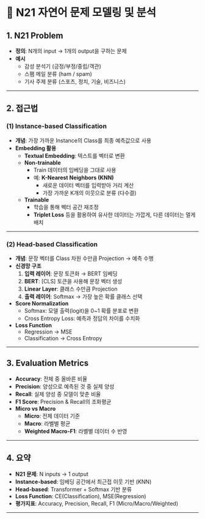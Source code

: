 # 📘 N21 자연어 문제 모델링 및 분석

## 1. N21 Problem  
- **정의**: N개의 input → 1개의 output을 구하는 문제  
- **예시**
  - 감성 분석기 (긍정/부정/중립/객관)
  - 스팸 메일 분류 (ham / spam)
  - 기사 주제 분류 (스포츠, 정치, 기술, 비즈니스)

---

## 2. 접근법  

### (1) Instance-based Classification  
- **개념**: 가장 가까운 Instance의 Class를 최종 예측값으로 사용  
- **Embedding 활용**
  - **Textual Embedding**: 텍스트를 벡터로 변환
  - **Non-trainable**
    - Train 데이터의 임베딩을 그대로 사용
    - 예: **K-Nearest Neighbors (KNN)**
      - 새로운 데이터 벡터를 입력받아 거리 계산
      - 가장 가까운 K개의 이웃으로 분류 (다수결)
  - **Trainable**
    - 학습을 통해 벡터 공간 재조정
    - **Triplet Loss** 등을 활용하여 유사한 데이터는 가깝게, 다른 데이터는 멀게 배치  

---

### (2) Head-based Classification  
- **개념**: 문장 벡터를 Class 차원 수만큼 Projection → 예측 수행  
- **신경망 구조**
  1. **입력 레이어**: 문장 토큰화 → BERT 임베딩
  2. **BERT**: [CLS] 토큰을 사용해 문장 벡터 생성
  3. **Linear Layer**: 클래스 수만큼 Projection
  4. **출력 레이어**: Softmax → 가장 높은 확률 클래스 선택
- **Score Normalization**
  - Softmax: 모델 출력(logit)을 0~1 확률 분포로 변환
  - Cross Entropy Loss: 예측과 정답의 차이를 수치화  
- **Loss Function**
  - Regression → MSE
  - Classification → Cross Entropy

---

## 3. Evaluation Metrics  

- **Accuracy**: 전체 중 올바른 비율
- **Precision**: 양성으로 예측된 것 중 실제 양성
- **Recall**: 실제 양성 중 모델이 맞춘 비율
- **F1 Score**: Precision & Recall의 조화평균
- **Micro vs Macro**
  - **Micro**: 전체 데이터 기준
  - **Macro**: 라벨별 평균
  - **Weighted Macro-F1**: 라벨별 데이터 수 반영  

---

## 4. 요약  

- **N21 문제**: N inputs → 1 output  
- **Instance-based**: 임베딩 공간에서 최근접 이웃 기반 (KNN)  
- **Head-based**: Transformer + Softmax 기반 분류  
- **Loss Function**: CE(Classification), MSE(Regression)  
- **평가지표**: Accuracy, Precision, Recall, F1 (Micro/Macro/Weighted)  

---

